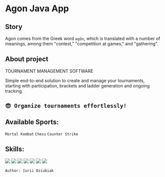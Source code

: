 # Agon Java App

## Story
Agon comes from the Greek word `agōn`, which is translated with a number of meanings, among them "contest," "competition 
at games," and "gathering".

## About project
TOURNAMENT MANAGEMENT SOFTWARE

Simple end-to-end solution to create and manage your tournaments, starting with participation, brackets and ladder 
generation and ongoing tracking.
## `😎 Organize tournaments effortlessly!`

## Available Sports: 
`Mortal Kombat` `Chess` `Counter Strike`

## Skills:
![](https://img.shields.io/badge/Java-ED8B00?style=flat&logo=java&logoColor=white)
![](https://img.shields.io/badge/Hibernate-59666C?style=flat&logo=Hibernate&logoColor=white)
![](https://img.shields.io/badge/Spring-6DB33F?style=flat&logo=spring&logoColor=white)
![](https://img.shields.io/badge/PostgreSQL-316192?style=flat&logo=postgresql&logoColor=white)
![](https://img.shields.io/badge/IntelliJ_IDEA-000000.svg?style=flat&logo=intellij-idea&logoColor=white)
![](https://img.shields.io/badge/GIT-E44C30?style=flat&logo=git&logoColor=white)
![](https://img.shields.io/badge/GitHub-100000?style=flat&logo=github&logoColor=white)

`Author: Iurii Dziubiak`